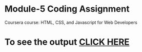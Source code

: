 
# Module-5 Coding Assignment

Coursera course: HTML, CSS, and Javascript for Web Developers

# To see the output [CLICK HERE](https://aafreen-01.github.io/Coursera-HTML-CSS-and-JavaScript-for-Web-Developers/module5-solution/)
